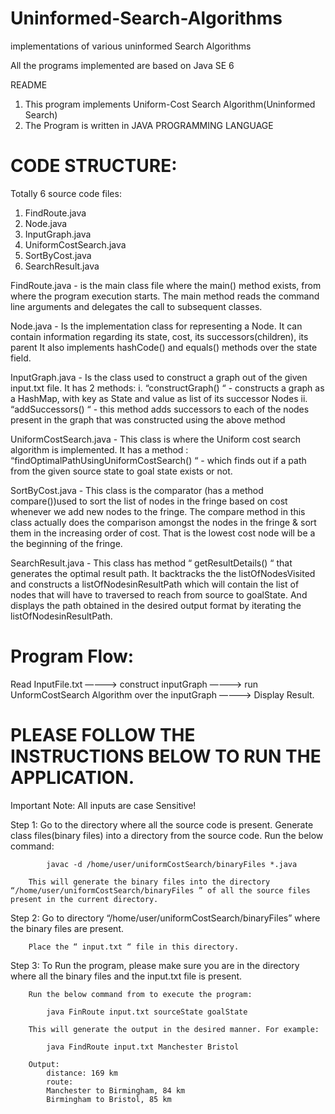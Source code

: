# Uninformed-Search-Algorithms
implementations of various uninformed Search Algorithms

All the programs implemented are based on Java SE 6

README


1. This program implements Uniform-Cost Search Algorithm(Uninformed Search)
2. The Program is written in JAVA PROGRAMMING LANGUAGE


CODE STRUCTURE:
===============

Totally 6 source code files:

1. FindRoute.java
2. Node.java
3. InputGraph.java
4. UniformCostSearch.java
5. SortByCost.java
6. SearchResult.java

FindRoute.java - 	is the main class file where the main() method exists, from where the program execution starts.
		      	The main method reads the command line arguments and delegates the call to subsequent classes.

Node.java -		Is the implementation class for representing a Node. It can contain information regarding its state, cost, its successors(children), its parent
			It also implements hashCode() and equals() methods over the state field.

InputGraph.java -	Is the class used to construct a graph out of the given input.txt file.
			It has 2 methods: 
				i. “constructGraph() “ - constructs a graph as a HashMap, with key as State and value as list of its successor Nodes 
				ii. “addSuccessors() “ - this method adds successors to each of the nodes present in the graph that was constructed using the above method


UniformCostSearch.java -	This class is where the Uniform cost search algorithm is implemented. It has a method :
				“findOptimalPathUsingUniformCostSearch() “ - which finds out if a path from the given source state to goal state exists or not.

SortByCost.java - 		This class is the comparator (has a method compare())used to sort the list of nodes in the fringe based on cost whenever we add new nodes to the fringe.
				The compare method in this class actually does the comparison amongst the nodes in the fringe & sort them in the increasing order of cost. That is the lowest cost node will 				 be a the beginning of the fringe.

SearchResult.java - 	This class has method “ getResultDetails() “ that generates the optimal result path. It backtracks the the listOfNodesVisited  and constructs a listOfNodesinResultPath which will 			contain the list of nodes that will have to traversed to reach from source to goalState. And displays the path obtained in the desired output format by iterating the listOfNodesinResultPath.

  							
Program Flow: 
=============

Read InputFile.txt ————> construct inputGraph ————> run UnformCostSearch Algorithm over the inputGraph ————>  Display Result.


PLEASE FOLLOW THE INSTRUCTIONS BELOW TO RUN THE APPLICATION.
=============================================================

Important Note: All inputs are case Sensitive!

Step 1:	Go to the directory where all the source code is present.
		Generate class files(binary files) into a directory from the source code. Run the below command:
		
			javac -d /home/user/uniformCostSearch/binaryFiles *.java

		This will generate the binary files into the directory “/home/user/uniformCostSearch/binaryFiles ” of all the source files present in the current directory.


Step 2: 	Go to directory “/home/user/uniformCostSearch/binaryFiles” where the binary files are present. 
	  
		Place the “ input.txt “ file in this directory.


Step 3: 	To Run the program, please make sure you are in the directory where all the binary files and the input.txt file is present.
	   	
		Run the below command from to execute the program:

			java FinRoute input.txt sourceState goalState

		This will generate the output in the desired manner. For example:
	
			java FindRoute input.txt Manchester Bristol

		Output:
			distance: 169 km
			route:
			Manchester to Birmingham, 84 km
			Birmingham to Bristol, 85 km


